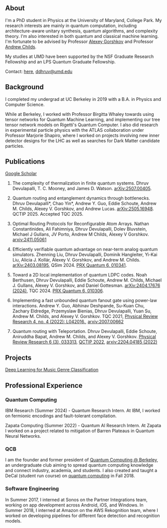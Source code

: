 ## About
I'm a PhD student in Physics at the University of Maryland, College Park. My research interests are mainly in quantum computation, including architecture-aware unitary synthesis, quantum algorithms, and complexity theory. I'm also interested in both quantum and classical machine learning. I'm fortunate to be advised by Professor [Alexey Gorshkov](https://groups.jqi.umd.edu/gorshkov/) and Professor [Andrew Childs](https://www.cs.umd.edu/~amchilds/).

My studies at UMD have been supported by the NSF Graduate Research Fellowship and an LPS Quantum Graduate Fellowship.

Contact: [here](mailto:ddhruv@umd.edu), ddhruv@umd.edu



## Background

I completed my undergrad at UC Berkeley in 2019 with a B.A. in Physics and Computer Science. 

While at Berkeley, I worked with Professor Birgitta Whaley towards using tensor networks for Quantum Machine Learning, and implementing our tree tensor network models on Rigetti's Quantum Computer. I also did research in experimental particle physics with the ATLAS collaboration under Professor Marjorie Shapiro, where I worked on projects involving new inner detector designs for the LHC as well as searches for Dark Matter candidate particles.

## Publications
[Google Scholar](https://scholar.google.com/citations?user=KnD_CEYAAAAJ&hl=en&oi=ao)

1. The complexity of thermalization in finite quantum systems. Dhruv Devulapalli, T. C. Mooney, and James D. Watson. [arXiv:2507.00405](https://arxiv.org/abs/2507.00405).
2. Quantum routing and entanglement dynamics through bottlenecks. Dhruv Devulapalli*, Chao Yin*, Andrew Y. Guo, Eddie Schoute, Andrew M. Childs, Alexey V. Gorshkov, and Andrew Lucas. [arXiv:2505.16948](https://arxiv.org/abs/2505.16948). QCTIP 2025. Accepted TQC 2025.

3. Optimal Routing Protocols for Reconfigurable Atom Arrays. Nathan Constantinides, Ali Fahimniya, Dhruv Devulapalli, Dolev Bluvstein, Michael J Gullans, JV Porto, Andrew M Childs, Alexey V Gorshkov. [arxiv:2411.05061](https://arxiv.org/abs/2411.05061)

4. Efficiently verifiable quantum advantage on near-term analog quantum simulators. Zhenning Liu, Dhruv Devulapalli, Dominik Hangleiter, Yi-Kai Liu, Alicia J. Kollár, Alexey V. Gorshkov, and Andrew M. Childs. [arXiv:2403.08195](https://arxiv.org/abs/2404.17676), QSim 2024. [PRX Quantum 6, 010341](https://journals.aps.org/prxquantum/abstract/10.1103/PRXQuantum.6.010341).

5. Toward a 2D local implementation of quantum LDPC codes. Noah Berthusen, Dhruv Devulapalli, Eddie Schoute, Andrew M. Childs, Michael J. Gullans, Alexey V. Gorshkov, and Daniel Gottesman. [arXiv:2404.17676 (2024)](https://arxiv.org/abs/2404.17676), TQC 2024. [PRX Quantum 6, 010306](https://journals.aps.org/prxquantum/abstract/10.1103/PRXQuantum.6.010306).
 
6. Implementing a fast unbounded quantum fanout gate using power-law interactions. Andrew Y. Guo, Abhinav Deshpande, Su-Kuan Chu, Zachary Eldredge, Przemyslaw Bienias, Dhruv Devulapalli, Yuan Su, Andrew M. Childs, and Alexey V. Gorshkov. TQC 2021, [Physical Review Research 4, no. 4 (2022): L042016.](https://journals.aps.org/prresearch/abstract/10.1103/PhysRevResearch.4.L042016), [arxiv:2007.00662](https://arxiv.org/abs/2007.00662)

7. Quantum routing with Teleportation. Dhruv Devulapalli, Eddie Schoute, Aniruddha Bapat, Andrew M. Childs, and Alexey V. Gorshkov. [Physical Review Research 6 (3), 033313](https://journals.aps.org/prresearch/abstract/10.1103/PhysRevResearch.6.033313), [QCTIP 2022](https://www.youtube.com/watch?v=4ociWeAMD1M), [arxiv:2204.04185 (2022)](https://arxiv.org/abs/2204.04185)







## Projects

[Deep Learning for Music Genre Classification](https://dhruvdevu.github.io/GenreClassificationDL/)

## Professional Experience
### Quantum Computing
IBM Research (Summer 2024) - Quantum Research Intern. At IBM, I worked on fermionic encodings and fault-tolerant compilation.

Zapata Computing (Summer 2022) - Quantum AI Research Intern. At Zapata I worked on a project related to mitigation of Barren Plateaus in Quantum Neural Networks.

### QCB
I am the founder and former president of [Quantum Computing @ Berkeley](https://qcb.berkeley.edu/), an undergraduate club aiming to spread quantum computing knowledge and connect industry, academia, and students. I also created and taught a DeCal (student run course) on [quantum computing](https://qcb.berkeley.edu/decal.shtml) in Fall 2018.

### Software Engineering
In Summer 2017, I interned at Sonos on the Partner Integrations team, working on app development across Android, iOS, and Windows.
In Summer 2018, I interned at Amazon on the AWS Rekognition team, where I worked on developing pipelines for different face detection and recognition models.




